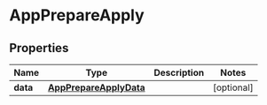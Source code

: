 

# AppPrepareApply

## Properties

Name | Type | Description | Notes
------------ | ------------- | ------------- | -------------
**data** | [**AppPrepareApplyData**](AppPrepareApplyData.md) |  |  [optional]



